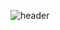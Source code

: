 ![header](https://capsule-render.vercel.app/api?type=venom&color=FFC107&height=250&section=header&text=KTHYEONG'S-nl-GitHub&fontColor=D3D3D3&fontSize=70&stroke=000000&strokeWidth=2&fontAlignY=40)

<!--
**KTHYEONG/KTHYEONG** is a ✨ _special_ ✨ repository because its `README.md` (this file) appears on your GitHub profile.

Here are some ideas to get you started:

- 🔭 I’m currently working on ...
- 🌱 I’m currently learning ...
- 👯 I’m looking to collaborate on ...
- 🤔 I’m looking for help with ...
- 💬 Ask me about ...
- 📫 How to reach me: ...
- 😄 Pronouns: ...
- ⚡ Fun fact: ...
-->
